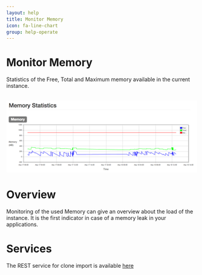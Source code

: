 ```yaml
---
layout: help
title: Monitor Memory
icon: fa-line-chart
group: help-operate
---
```


Monitor Memory
===

Statistics of the Free, Total and Maximum memory available in the current instance.


<br>
	<img class="img-responsive" src="/help/images/monitor/monitor_memory.png"/>
<br>

Overview
=====

Monitoring of the used Memory can give an overview about the load of the instance. It is the first indicator in case of a memory leak in your applications.


Services
====

The REST service for clone import is available [here](service_memory.html)
